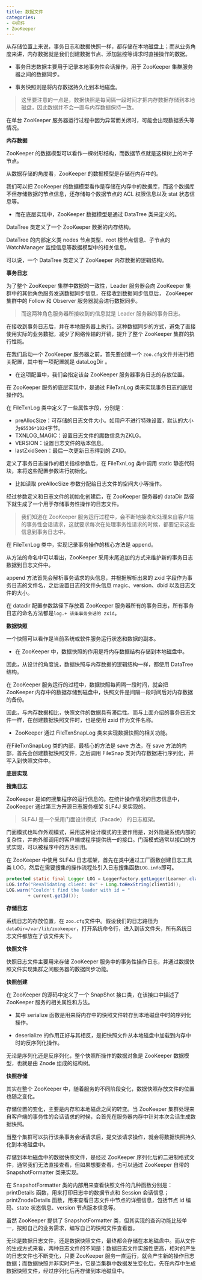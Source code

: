 ```yaml
---
title: 数据文件
categories: 
- 中间件
- ZooKeeper
---
```


从存储位置上来说，事务日志和数据快照一样，都存储在本地磁盘上；而从业务角度来讲，内存数据就是我们创建数据节点、添加监控等请求时直接操作的数据。

* 事务日志数据主要用于记录本地事务性会话操作，用于 ZooKeeper 集群服务器之间的数据同步。

* 事务快照则是将内存数据持久化到本地磁盘。

> 这里要注意的一点是，数据快照是每间隔一段时间才把内存数据存储到本地磁盘，因此数据并不会一直与内存数据保持一致。

在单台 ZooKeeper 服务器运行过程中因为异常而关闭时，可能会出现数据丢失等情况。

**内存数据**

ZooKeeper 的数据模型可以看作一棵树形结构，而数据节点就是这棵树上的叶子节点。

从数据存储的角度看，ZooKeeper 的数据模型是存储在内存中的。

我们可以把 ZooKeeper 的数据模型看作是存储在内存中的数据库，而这个数据库不但存储数据的节点信息，还存储每个数据节点的 ACL 权限信息以及 stat 状态信息等。

* 而在底层实现中，ZooKeeper 数据模型是通过 DataTree 类来定义的。

DataTree 类定义了一个 ZooKeeper 数据的内存结构。

DataTree 的内部定义类 nodes 节点类型、root 根节点信息、子节点的 WatchManager 监控信息等数据模型中的相关信息。

可以说，一个 DataTree 类定义了 ZooKeeper 内存数据的逻辑结构。

**事务日志**

为了整个 ZooKeeper 集群中数据的一致性，Leader 服务器会向 ZooKeeper 集群中的其他角色服务发送数据同步信息，在接收到数据同步信息后， ZooKeeper 集群中的 Follow 和 Observer 服务器就会进行数据同步。

> 而这两种角色服务器所接收到的信息就是 Leader 服务器的事务日志。

在接收到事务日志后，并在本地服务器上执行。这种数据同步的方式，避免了直接使用实际的业务数据，减少了网络传输的开销，提升了整个 ZooKeeper 集群的执行性能。

在我们启动一个 ZooKeeper 服务器之前，首先要创建一个 `zoo.cfg`文件并进行相关配置，其中有一项配置就是 dataLogDir 。

* 在这项配置中，我们会指定该台 ZooKeeper 服务器事务日志的存放位置。

在 ZooKeeper 服务的底层实现中，是通过 FileTxnLog 类来实现事务日志的底层操作的。

在 FileTxnLog 类中定义了一些属性字段，分别是：

- preAllocSize：可存储的日志文件大小。如用户不进行特殊设置，默认的大小为`65536*1024`字节。
- TXNLOG_MAGIC：设置日志文件的魔数信息为ZKLG。
- VERSION：设置日志文件的版本信息。
- lastZxidSeen：最后一次更新日志得到的 ZXID。

定义了事务日志操作的相关指标参数后，在 FileTxnLog 类中调用 static 静态代码块，来将这些配置参数进行初始化。

* 比如读取 preAllocSize 参数分配给日志文件的空间大小等操作。

经过参数定义和日志文件的初始化创建后，在 ZooKeeper 服务器的 dataDir 路径下就生成了一个用于存储事务性操作的日志文件。

> 我们知道在 ZooKeeper 服务运行过程中，会不断地接收和处理来自客户端的事务性会话请求，这就要求每次在处理事务性请求的时候，都要记录这些信息到事务日志中。

在 FileTxnLog 类中，实现记录事务操作的核心方法是 append。

从方法的命名中可以看出，ZooKeeper 采用末尾追加的方式来维护新的事务日志数据到日志文件中。

append 方法首先会解析事务请求的头信息，并根据解析出来的 zxid 字段作为事务日志的文件名，之后设置日志的文件头信息 magic、version、dbid 以及日志文件的大小。

在 datadir 配置参数路径下存放着 ZooKeeper 服务器所有的事务日志，所有事务日志的命名方法都是`log.+ 该条事务会话的 zxid`。

**数据快照**

一个快照可以看作是当前系统或软件服务运行状态和数据的副本。

* 在 ZooKeeper 中，数据快照的作用是将内存数据结构存储到本地磁盘中。

因此，从设计的角度说，数据快照与内存数据的逻辑结构一样，都使用 DataTree 结构。

在 ZooKeeper 服务运行的过程中，数据快照每间隔一段时间，就会把 ZooKeeper 内存中的数据存储到磁盘中，快照文件是间隔一段时间后对内存数据的备份。

因此，与内存数据相比，快照文件的数据具有滞后性。而与上面介绍的事务日志文件一样，在创建数据快照文件时，也是使用 zxid 作为文件名称。

* ZooKeeper 通过 FileTxnSnapLog 类来实现数据快照的相关功能。

在FileTxnSnapLog 类的内部，最核心的方法是 save 方法，在 save 方法的内部，首先会创建数据快照文件，之后调用 FileSnap 类对内存数据进行序列化，并写入到快照文件中。

**底层实现**

**搜集日志**

ZooKeeper 是如何搜集程序的运行信息的。在统计操作情况的日志信息中，ZooKeeper 通过第三方开源日志服务框架 SLF4J 来实现的。

> SLF4J 是一个采用门面设计模式（Facade） 的日志框架。

门面模式也叫作外观模式，采用这种设计模式的主要作用是，对外隐藏系统内部的复杂性，并向外部调用的客户端或程序提供统一的接口。门面模式通常以接口的方式实现，可以被程序中的方法引用。

在 ZooKeeper 中使用 SLF4J 日志框架，首先在类中通过工厂函数创建日志工具类 LOG，然后在需要搜集的操作流程处引入日志搜集函数`LOG.info`即可。

```java
protected static final Logger LOG = LoggerFactory.getLogger(Learner.class);
LOG.info("Revalidating client: 0x" + Long.toHexString(clientId));
LOG.warn("Couldn't find the leader with id = "
        + current.getId());
```

**存储日志**

系统日志的存放位置，在 `zoo.cfg`文件中。假设我们的日志路径为`dataDir=/var/lib/zookeeper`，打开系统命令行，进入到该文件夹，所有系统日志文件都放在了该文件夹下。

**快照文件**

快照日志文件主要用来存储 ZooKeeper 服务中的事务性操作日志，并通过数据快照文件实现集群之间服务器的数据同步功能。

**快照创建**

在 ZooKeeper 的源码中定义了一个 SnapShot 接口类，在该接口中描述了 ZooKeeper 服务的相关属性和方法。

* 其中 serialize 函数是用来将内存中的快照文件转存到本地磁盘中时的序列化操作。

* deserialize 的作用正好与其相反，是把快照文件从本地磁盘中加载到内存中时的反序列化操作。

无论是序列化还是反序列化，整个快照所操作的数据对象是 ZooKeeper 数据模型，也就是由 Znode 组成的结构树。

**快照存储**

其实在整个 ZooKeeper 中，随着服务的不同阶段变化，数据快照存放文件的位置也随之变化。

存储位置的变化，主要是内存和本地磁盘之间的转变。当 ZooKeeper 集群处理来自客户端的事务性的会话请求的时候，会首先在服务器内存中针对本次会话生成数据快照。

当整个集群可以执行该条事务会话请求后，提交该请求操作，就会将数据快照持久化到本地磁盘中。

存储到本地磁盘中的数据快照文件，是经过 ZooKeeper 序列化后的二进制格式文件，通常我们无法直接查看，但如果想要查看，也可以通过 ZooKeeper 自带的 SnapshotFormatter 类来实现。

在 SnapshotFormatter 类的内部用来查看快照文件的几种函数分别是： printDetails 函数，用来打印日志中的数据节点和 Session 会话信息；printZnodeDetails 函数，用来查看日志文件中节点的详细信息，包括节点 id 编码、state 状态信息、version 节点版本信息等。

虽然 ZooKeeper 提供了 SnapshotFormatter 类，但其实现的查询功能比较单一，按照自己的业务需求，编写自己的快照文件查看器。

无论是数据日志文件，还是数据快照文件，最终都会存储在本地磁盘中。而从文件的生成方式来看，两种日志文件的不同是：数据日志文件实施性更高，相对的产生的日志文件也不断变化，只要 ZooKeeper 服务一直运行，就会产生新的操作日志数据；而数据快照并非实时产生，它是当集群中数据发生变化后，先在内存中生成数据快照文件，经过序列化后再存储到本地磁盘中。